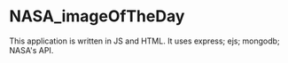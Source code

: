 # NASA_imageOfTheDay
This application is written in JS and HTML. It uses express; ejs; mongodb; NASA's API.
